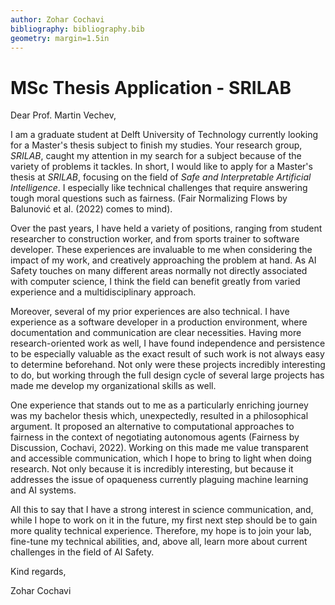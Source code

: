 ```yaml
---
author: Zohar Cochavi
bibliography: bibliography.bib
geometry: margin=1.5in
---
```


# MSc Thesis Application - SRILAB

Dear Prof. Martin Vechev,

I am a graduate student at Delft University of Technology currently looking for
a Master's thesis subject to finish my studies. Your research group, _SRILAB_,
caught my attention in my search for a subject because of the variety of problems
it tackles. In short, I would like to apply for a Master's thesis at _SRILAB_,
focusing on the field of _Safe and Interpretable Artificial Intelligence_. I
especially like technical challenges that require answering tough moral
questions such as fairness. (Fair Normalizing Flows by Balunović et al. (2022)
comes to mind).

Over the past years, I have held a variety of positions, ranging from student
researcher to construction worker, and from sports trainer to software
developer. These experiences are invaluable to me when considering the impact of
my work, and creatively approaching the problem at hand. As AI Safety touches on
many different areas normally not directly associated with computer science, I
think the field can benefit greatly from varied experience and a
multidisciplinary approach.

Moreover, several of my prior experiences are also technical. I have experience
as a software developer in a production environment, where documentation and
communication are clear necessities. Having more research-oriented work as well,
I have found independence and persistence to be especially valuable as the exact
result of such work is not always easy to determine beforehand. Not only were
these projects incredibly interesting to do, but working through the full design
cycle of several large projects has made me develop my organizational skills as
well.

One experience that stands out to me as a particularly enriching journey was my
bachelor thesis which, unexpectedly, resulted in a philosophical argument. It
proposed an alternative to computational approaches to fairness in the context
of negotiating autonomous agents (Fairness by Discussion, Cochavi, 2022).
Working on this made me value transparent and accessible communication, which I
hope to bring to light when doing research. Not only because it is incredibly
interesting, but because it addresses the issue of opaqueness currently plaguing
machine learning and AI systems.

All this to say that I have a strong interest in science communication, and,
while I hope to work on it in the future, my first next step should be to gain
more quality technical experience. Therefore, my hope is to join your lab,
fine-tune my technical abilities, and, above all, learn more about current
challenges in the field of AI Safety.

Kind regards,

Zohar Cochavi
